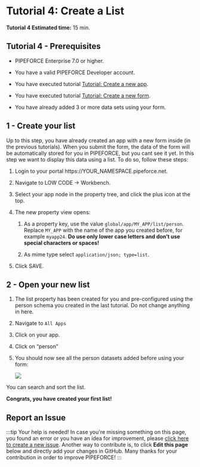 # Tutorial 4: Create a List

**Tutorial 4 Estimated time:** 15 min.

## Tutorial 4 - Prerequisites

*   PIPEFORCE Enterprise 7.0 or higher.
    
*   You have a valid PIPEFORCE Developer account.
    
*   You have executed tutorial [Tutorial: Create a new app](../tutorials/create-app).
    
*   You have executed tutorial [Tutorial: Create a new form](../tutorials/create-form).
    
*   You have already added 3 or more data sets using your form.
    

## 1 - Create your list

Up to this step, you have already created an app with a new form inside (in the previous tutorials). When you submit the form, the data of the form will be automatically stored for you in PIPEFORCE, but you cant see it yet. In this step we want to display this data using a list. To do so, follow these steps:

1.  Login to your portal https://YOUR\_NAMESPACE.pipeforce.net.
    
2.  Navigate to LOW CODE → Workbench.
    
3.  Select your app node in the property tree, and click the plus icon at the top.
    
4.  The new property view opens:
    
    1.  As a property key, use the value `global/app/MY_APP/list/person`. Replace `MY_APP` with the name of the app you created before, for example `myapp24`. **Do use only lower case letters and don’t use special characters or spaces!**
        
    2.  As mime type select `application/json; type=list`.
        
5.  Click SAVE.
    

## 2 - Open your new list

1.  The list property has been created for you and pre-configured using the person schema you created in the last tutorial. Do not change anything in here.
    
2.  Navigate to `All Apps`
    
3.  Click on your app.
    
4.  Click on “person”
    
5.  You should now see all the person datasets added before using your form:  
    
    ![](../img/grafik-20210720-142349.png)

You can search and sort the list.

**Congrats, you have created your first list!**

## Report an Issue
:::tip Your help is needed!
In case you're missing something on this page, you found an error or you have an idea for improvement, please [click here to create a new issue](https://github.com/pipeforce/pipeforce.github.io/issues/new). Another way to contribute is, to click **Edit this page** below and directly add your changes in GitHub. Many thanks for your contribution in order to improve PIPEFORCE!
:::
